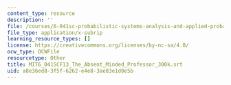 ```yaml
---
content_type: resource
description: ''
file: /courses/6-041sc-probabilistic-systems-analysis-and-applied-probability-fall-2013/a8e36ed83f5f6262e4e83ae83e1d0e5b_MIT6_041SCF13_The_Absent_Minded_Professor_300k.srt
file_type: application/x-subrip
learning_resource_types: []
license: https://creativecommons.org/licenses/by-nc-sa/4.0/
ocw_type: OCWFile
resourcetype: Other
title: MIT6_041SCF13_The_Absent_Minded_Professor_300k.srt
uid: a8e36ed8-3f5f-6262-e4e8-3ae83e1d0e5b
---
```

